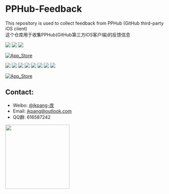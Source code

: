 # PPHub-Feedback
This repository is used to collect feedback from PPHub (GitHub third-party iOS client)   
这个仓库用于收集PPHub(GitHub第三方iOS客户端)的反馈信息

![](https://img.shields.io/itunes/v/1314212521.svg) ![](https://img.shields.io/badge/platform-iOS9+-orange.svg) [![](https://img.shields.io/badge/weibo-jkpang--%E5%BA%9E-red.svg)](http://weibo.com/jkpang)

[![App_Store](https://github.com/jkpang/PPHub-Feedback/blob/master/Resource/Download_on_the_App_Store_135x40.svg)](https://itunes.apple.com/app/id1314212521)

[![](https://github.com/jkpang/PPHub-Feedback/blob/master/Resource/iPhone_s1.jpg)](https://github.com/jkpang/PPHub-Feedback/blob/master/Resource/iPhone_b1.jpg)
[![](https://github.com/jkpang/PPHub-Feedback/blob/master/Resource/iPhone_s2.jpg)](https://github.com/jkpang/PPHub-Feedback/blob/master/Resource/iPhone_b2.jpg)
[![](https://github.com/jkpang/PPHub-Feedback/blob/master/Resource/iPhone_s3.jpg)](https://github.com/jkpang/PPHub-Feedback/blob/master/Resource/iPhone_b3.jpg)
[![](https://github.com/jkpang/PPHub-Feedback/blob/master/Resource/iPhone_s4.jpg)](https://github.com/jkpang/PPHub-Feedback/blob/master/Resource/iPhone_b4.jpg)
[![](https://github.com/jkpang/PPHub-Feedback/blob/master/Resource/iPhone_s5.jpg)](https://github.com/jkpang/PPHub-Feedback/blob/master/Resource/iPhone_b5.jpg)
[![](https://github.com/jkpang/PPHub-Feedback/blob/master/Resource/iPhone_s6.jpg)](https://github.com/jkpang/PPHub-Feedback/blob/master/Resource/iPhone_b6.jpg)
[![](https://github.com/jkpang/PPHub-Feedback/blob/master/Resource/iPhone_s7.jpg)](https://github.com/jkpang/PPHub-Feedback/blob/master/Resource/iPhone_b7.jpg)
[![](https://github.com/jkpang/PPHub-Feedback/blob/master/Resource/iPhone_s8.jpg)](https://github.com/jkpang/PPHub-Feedback/blob/master/Resource/iPhone_b8.jpg)

[![App_Store](https://github.com/jkpang/PPHub-Feedback/blob/master/Resource/Download_on_the_App_Store_135x40.svg)](https://itunes.apple.com/app/id1314212521)

## Contact:
* Weibo: [@jkpang-庞](http://weibo.com/jkpang)
* Email: jkpang@outlook.com
* QQ群:   616587242

<img src="https://github.com/jkpang/PPHub-Feedback/blob/master/Resource/PPHub_qq_group.jpg" width = "200" align=left />


